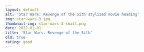 ```yaml
---
layout: default
alt: 'Star Wars: Revenge of the Sith stylized movie heading'
img: star-wars-3.jpg
thumbnail-img: star-wars-3-small.png
date: 2022-01-01
title: 'Star Wars: Revenge of the Sith'
old: true
rating: good
---
```

